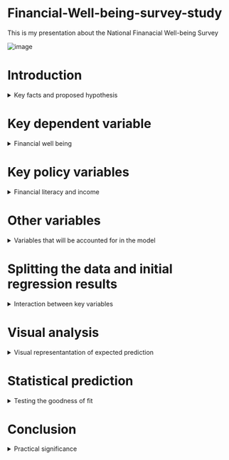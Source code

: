 # Financial-Well-being-survey-study
This is my presentation about the National Finanacial Well-being Survey

![image](https://user-images.githubusercontent.com/74316333/99918044-98bc3880-2d14-11eb-9390-48670dd9bb20.png)

# Introduction
<details>
  <summary>Key facts and proposed hypothesis</summary>
  
•The survey that I have analyzed for my project was developed in 2017 by the Consumer Financial Protection Bureau.<br/>

•The total number of respondents in the survey is 6,394, with the main study being fielded in late 2016.<br/>

•The main hypothesis that i will be testing in my research is that financial literacy is a better predictor of financial well being than income.<br/>
</details>


# Key dependent variable
<details>
  <summary>Financial well being</summary>
  
The key dependent variable that I will be observing is the Financial well being score.<br/>

Developed by the CFPB with the help of experts and consumers.<br/>


Represented as a number between 0-100, the scale does not have a clear cut-off point for good and bad scores, and extreme values are rare.<br/>

  ![image](https://user-images.githubusercontent.com/74316333/99919731-7976d880-2d1f-11eb-984f-42c4b9b8ab3b.png)<br/>


![image](https://user-images.githubusercontent.com/74316333/99919879-5e589880-2d20-11eb-8fd8-896877fba873.png)<br/>


</details>

# Key policy variables
<details>
  <summary>Financial literacy and income</summary>
 
# Financial literacy
For this research three key fiancial literacy variables were used that are encompassed in the CFPB.<br/>
  •Financial skill scale score<br/>
  
  Financial skill scale was developed by the CFPB.<br/>
  
  Mesures knowdledge about making financial using 10 questions in the survey.<br/>
  
  Has a scale of 0-100, with extreme scores being rare.<br/>
  
  ![image](https://user-images.githubusercontent.com/74316333/99920732-b6de6480-2d25-11eb-932e-d279f363a412.png)<br/>
  
  ![image](https://user-images.githubusercontent.com/74316333/99920769-03c23b00-2d26-11eb-828e-2bfb78d75cfb.png)<br/>
  
  •Lusardi & Mitchell financial knowledge skill scale score<br/>
  
  Measurement of financial literacy developed by Annamaria Lusardi and Olivia S. Mitchell.<br/>
  
  Has a scale between 0-3, and measures knowledge in regards to: Interest rates, Inflation and Risk diversification.<br/>

  ![image](https://user-images.githubusercontent.com/74316333/99920940-446e8400-2d27-11eb-8541-7f9b16678aa5.png)<br/>

  •Knoll & Houts financial knowledge scale score<br/>
  
  Developed by Melisaa A. Z. Knoll and Carrie R. Houts.<br/>
  
  The purpose of the scale is to measure financial knowdledge using psychometric techniques, that allow for “the comparison of financial knowledge across studies, populations, and programs.” <br/>
  
   The score is derived from 20 questions<br/>
  
  ![image](https://user-images.githubusercontent.com/74316333/99921376-49810280-2d2a-11eb-839a-c803eadbdd35.png)<br/>
  
# Income<br/>

For this research income will be measured by the Household income variable from the CBPF survey.<br/>

The values are presented in an integer form, with values ranging from 1 (less than 20,000$) to 9 (150,000$ and more).<br/>

![image](https://user-images.githubusercontent.com/74316333/99921585-96b1a400-2d2b-11eb-9165-52fba054b8d4.png)<br/>

![image](https://user-images.githubusercontent.com/74316333/99922831-d7f98200-2d32-11eb-945a-19440d28d010.png)<br/>

</details>

# Other variables
<details>
  <summary>Variables that will be accounted for in the model</summary>

Other variables that will be accounted for in both models:<br/>
  
  •Highest educational attainment<br/>
  
  ![image](https://user-images.githubusercontent.com/74316333/99922121-05dcc780-2d2f-11eb-9d4f-076e8276dd84.png)<br/>
  
  •Ethnicity<br/>
  
  ![image](https://user-images.githubusercontent.com/74316333/99922197-800d4c00-2d2f-11eb-9476-ee6b6807e2f5.png)<br/>
  
  •Age group<br/>
  
  ![image](https://user-images.githubusercontent.com/74316333/99922254-e72b0080-2d2f-11eb-9102-bbd2b9ded43a.png)<br/>
  
  •Gender<br/>
  
  ![image](https://user-images.githubusercontent.com/74316333/99922288-21949d80-2d30-11eb-933c-094e8a355392.png)<br/>
  
  •Highest parental educational attainement<br/>
  
  ![image](https://user-images.githubusercontent.com/74316333/99922331-57d21d00-2d30-11eb-8508-2de9c439042d.png)<br/>
  
  •Highest educational attainement in the household<br/>

![image](https://user-images.githubusercontent.com/74316333/99922370-8819bb80-2d30-11eb-82a2-789f510951a3.png)<br/>

 •Region<br/>
 
 ![image](https://user-images.githubusercontent.com/74316333/99922593-a7fdaf00-2d31-11eb-8307-9c1b50891d74.png)<br/>
 
</details>

# Splitting the data and initial regression results
<details>
  <summary>Interaction between key variables</summary>
  
In order to make a predictive model, the data was split into two parts, 20% that would be used for model development and 80% for testing.<br/>

Key data for Financial literacy model<br/>

![image](https://user-images.githubusercontent.com/74316333/99923523-5efc2980-2d36-11eb-9b09-1a64107bf541.png)<br/>

Key data for the Income model<br/>

![image](https://user-images.githubusercontent.com/74316333/99923666-0a0ce300-2d37-11eb-84d1-7b82d51ff481.png)<br/>

# Full regression model
<details>
  <summary>All variables and key interactions included</summary>
  
![image](https://user-images.githubusercontent.com/74316333/99923032-16dc0780-2d34-11eb-973b-a57bd38c9c31.png)<br/>

</details>

</details>

# Visual analysis
<details>
  <summary>Visual representantation of expected prediction</summary>
  
Scatter plot for out-of-sample testing for the Financial Literacy model:<br/>

![image](https://user-images.githubusercontent.com/74316333/99925076-eb114f80-2d3c-11eb-9a3d-976a8a207b55.png)<br/>


Scatter plot for out-of-sample testing for the Income model:<br/>

![image](https://user-images.githubusercontent.com/74316333/99925198-74288680-2d3d-11eb-9704-cd8f53eda322.png)<br/>

</details>

# Statistical prediction
<details>
  <summary>Testing the goodness of fit</summary>

# Mean and correlation
<details>
  <summary>Testing the mean and correlation between models and actual values</summary>
  
  Correlation<br/>
  
  Financial literacy model:<br/>
  
  ![image](https://user-images.githubusercontent.com/74316333/99925903-22cdc680-2d40-11eb-91e5-424b5137d8d3.png)<br/>
  
  Income model:<br/>
  
  ![image](https://user-images.githubusercontent.com/74316333/99925935-3842f080-2d40-11eb-8b99-9b6b0674d089.png)<br/>
  
  Paired t-test for mean<br/>
  
  Financial literacy model:<br/>
  
  ![image](https://user-images.githubusercontent.com/74316333/99925816-c2d72000-2d3f-11eb-9573-583dc08a1d64.png)<br/>
  
  Income model:<br/>
  
  ![image](https://user-images.githubusercontent.com/74316333/99925851-e732fc80-2d3f-11eb-9451-8953226418ac.png)<br/>
  
</details>

# Cross validation testing
<details>
  <summary>Cross validation testing with k=5</summary>

Root mean squared deviation:<br/>

Financial literacy model testing:<br/>

![image](https://user-images.githubusercontent.com/74316333/99926176-1007c180-2d41-11eb-9635-541c12520b35.png)<br/>

Income model testing:<br/>

![image](https://user-images.githubusercontent.com/74316333/99926191-2281fb00-2d41-11eb-8c3d-d833696f8f1b.png)<br/>

R-squared:<br/>

Financial literacy model testing:<br/>

![image](https://user-images.githubusercontent.com/74316333/99926218-40e7f680-2d41-11eb-81e8-784d058ef8e9.png)<br/>

Income model testing:<br/>

![image](https://user-images.githubusercontent.com/74316333/99926254-5ceb9800-2d41-11eb-86c9-1417fd897396.png)<br/>

</details>

# Randomized Cross validation testing
<details>
  <summary>Another Cross validation test after randomizing order</summary>
  
Root mean squared deviation:<br/>

Financial literacy model testing:<br/>

![image](https://user-images.githubusercontent.com/74316333/99926534-53aefb00-2d42-11eb-9060-eb931ffbc380.png)<br/>

Income model testing:<br/>

![image](https://user-images.githubusercontent.com/74316333/99926571-76411400-2d42-11eb-8991-3083649fd9a2.png)<br/>

R-squared:<br/>

Financial literacy model testing:<br/>

![image](https://user-images.githubusercontent.com/74316333/99926593-8c4ed480-2d42-11eb-819c-a96ec3687317.png)<br/>

Income model testing:<br/>

![image](https://user-images.githubusercontent.com/74316333/99926616-9c66b400-2d42-11eb-844b-6b52ad2391a0.png)<br/>

</details>
</details>

# Conclusion
<details>
  <summary>Practical significance</summary>
  
The key dependent variable that I will be observing is the Financial well being score
</details>
